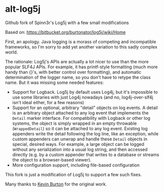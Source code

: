 alt-log5j
=========

Github fork of Spinn3r's Log5j with a few small modifications

Based on: https://bitbucket.org/burtonator/log5j/wiki/Home

First, an apology. Java logging is a morass of competing and incompatible
frameworks, so I'm sorry to add yet another variation to this sadly complex
world.

The rationale: Log5j's APIs are actually a lot nicer to use than the more popular
SLF4J APIs. For example, it has printf-style formatting (much more handy than
{}'s, with better control over formatting), and automatic determination of the
logger name, so you don't have to retype the class name. But it was missing some
needed features:

- Support for Logback. Log5j by default uses Log4j, but it's impossible to use
  some libraries with just Log4j nowadays (and no, log4j-over-slf4j isn't ideal
  either, for a few reasons)
- Support for an optional, arbitrary "detail" objects on log events. A detail
  is an arbitrary object attached to any log event that implements the `Detail`
  marker interface. For compatibility with Logback or other log systems, the
  object is simply wrapped in an empty throwable (`WrappedDetail`) so it can be
  attached to any log event. Existing log appenders write the detail following
  the log line, like an exception, while custom appenders can unwrap and handle
  these `Detail` objects in special, desired ways.  For example, a large object
  can be logged without any serialization into a usual log string, and then
  accessed directly (e.g. by a custom appender that writes to a database or
  streams the object to a browser-based viewer).
- More configuration support, including file-based configuration

This fork is just a modification of Log5j to support a few such fixes.

Many thanks to [Kevin Burton](https://bitbucket.org/burtonator) for the 
original work.
